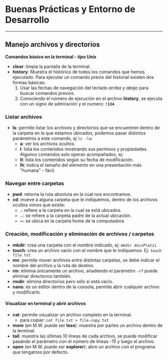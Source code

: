 # Buenas Prácticas y Entorno de Desarrollo
---

## Manejo archivos y directorios
__Comandos básico en la terminal - _tipo Unix___
- __clear__: limpia la pantalla de la terminal.
- __history__: Muestra el histórico de todos los comandos que hemos ejecutado. Para ejecutar un comando previo del historial existen dos formas básicas:
  1. Usar las fechas de navegación del teclado _arriba_ y _abajo_ para buscar comandos previos.
  2. Conociendo el número de ejecución en el archivo __history__, se ejecuta con un signo de admiración y el numero: __`!134`__

### Listar archivos
- __ls__: permite listar los archivos y directorios que se encuentren dentro de la carpeta en la que estamos ubicados, podemos pasar distintos parámetros a este comando, ej `ls -la`:
  - __a__: ver los archivos ocultos.
  - __l__: lista los contenidos mostrando sus permisos y propiedades. Algunos comandos solo operan acompañados, ej:
  - __lt__: lista los contenidos según su fecha de modificación.
  - __lh__: indica el tamaño del elemento en una presentación más "humana" - fácil. 

### Navegar entre carpetas
- __pwd__: retorna la ruta absoluta en la cual nos encontramos.
- __cd__: mueve a alguna carpeta que le indiquemos, dentro de los archivos ocultos vimos que existe:
  - __.__: refiere a la carpeta en la cual se está ubicados.
  - __..__: se refiere a la carpeta padre de la actual ubicación.
  - __~__: se ubica en la carpeta home de la computadora

### Creación, modificación y eliminación de archivos / carpetas
- __mkdir__: crea una carpeta con el nombre indicado, ej: `mkdir docsPlatzi`
- __touch__: crea un archivo vacío con el nombre que le indiquemos. Ej: `touch file.txt`
- __mv__: permite mover archivos entre distintas carpetas, se debe indicar el nombre del archivo y la ruta de destino.
- __rm__: elimina únicamente un archivo, añadiendo el parámetro `-rf` puede eliminar directorios también.
- __rmdir__: elimina directorios pero sólo si está vacío.
- __nano__: es un editor dentro de la consola, permite abrir cualquier archivo y modificarlo.

#### Visualizar en terminal y abrir archivos
- __cat__: permite visualizar un archivo completo en la terminal.
  - para copiar: `cat file.txt > file-copy.txt`
- __more__ (en M.W. puede ser __less__): muestra por partes un archivo dentro de la terminal.
- __tail__: muestra las últimas 10 líneas de cada archivo, se puede modificar pasándo el parámetro con el número de líneas _-15_ y luego el archivo.
- __open__ (en M.W. puede ser __explorer__): abre un archivo con el programa que tengamos por defecto.
